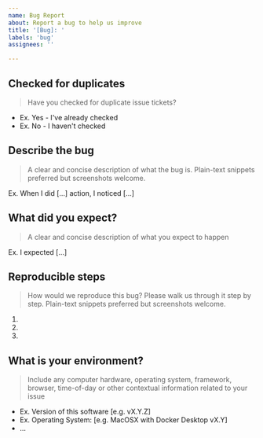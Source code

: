 ```yaml
---
name: Bug Report
about: Report a bug to help us improve
title: '[Bug]: '
labels: 'bug'
assignees: ''

---
```


## Checked for duplicates

> Have you checked for duplicate issue tickets?

- Ex. Yes - I've already checked
- Ex. No - I haven't checked

## Describe the bug

> A clear and concise description of what the bug is. Plain-text snippets preferred but screenshots welcome.

Ex. When I did [...] action, I noticed [...]

## What did you expect?

> A clear and concise description of what you expect to happen

Ex. I expected [...]

## Reproducible steps

> How would we reproduce this bug? Please walk us through it step by step. Plain-text snippets preferred but screenshots welcome.

1.
2.
3.

## What is your environment?

> Include any computer hardware, operating system, framework, browser, time-of-day or other contextual information related to your issue

- Ex. Version of this software [e.g. vX.Y.Z]
- Ex. Operating System: [e.g. MacOSX with Docker Desktop vX.Y]
- ...
